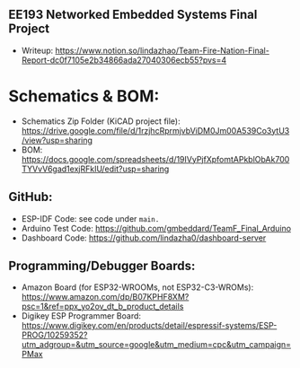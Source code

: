 ## EE193 Networked Embedded Systems Final Project
* Writeup: https://www.notion.so/lindazhao/Team-Fire-Nation-Final-Report-dc0f7105e2b34866ada27040306ecb55?pvs=4 

# Schematics & BOM: 
* Schematics Zip Folder (KiCAD project file): https://drive.google.com/file/d/1rzjhcRprmjvbViDM0Jm00A539Co3ytU3/view?usp=sharing 
* BOM: https://docs.google.com/spreadsheets/d/19IVyPjfXpfomtAPkblObAk700TYVvV6gad1exjRFkIU/edit?usp=sharing 

## GitHub: 
* ESP-IDF Code: see code under `main.`
* Arduino Test Code: https://github.com/gmbeddard/TeamF_Final_Arduino 
* Dashboard Code: https://github.com/lindazha0/dashboard-server

## Programming/Debugger Boards:
* Amazon Board (for ESP32-WROOMs, not ESP32-C3-WROMs): https://www.amazon.com/dp/B07KPHF8XM?psc=1&ref=ppx_yo2ov_dt_b_product_details 
* Digikey ESP Programmer Board: https://www.digikey.com/en/products/detail/espressif-systems/ESP-PROG/10259352?utm_adgroup=&utm_source=google&utm_medium=cpc&utm_campaign=PMax 
